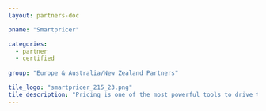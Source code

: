 ```yaml
---
layout: partners-doc

pname: "Smartpricer"

categories: 
  - partner
  - certified
  
group: "Europe & Australia/New Zealand Partners"

tile_logo: "smartpricer_215_23.png"
tile_description: "Pricing is one of the most powerful tools to drive ticket sales and increase revenue. Smart Pricer uses innovative data science techniques to understand demand and optimize prices and offers consulting, analytics and dynamic pricing software to event industry clients."
---
```


